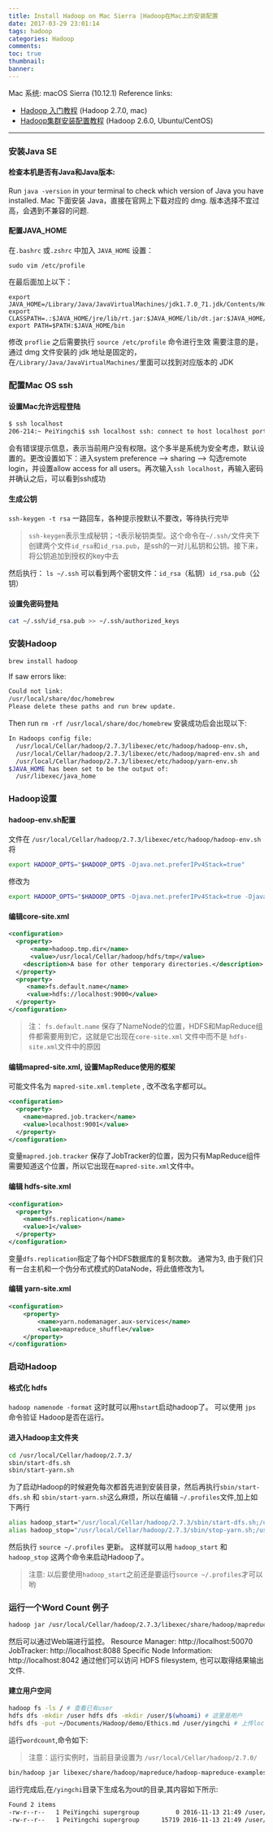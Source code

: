 ```yaml
---
title: Install Hadoop on Mac Sierra |Hadoop在Mac上的安装配置
date: 2017-03-29 23:01:14
tags: hadoop
categories: Hadoop
comments:
toc: true
thumbnail:
banner:
---
```



Mac 系统: macOS Sierra (10.12.1)
Reference links:

- [Hadoop 入门教程](http://hustlijian.github.io/tutorial/2015/06/19/Hadoop%E5%85%A5%E9%97%A8%E4%BD%BF%E7%94%A8.html) (Hadoop 2.7.0, mac)
- [Hadoop集群安装配置教程](http://www.powerxing.com/install-hadoop-cluster/) (Hadoop 2.6.0, Ubuntu/CentOS)

---

### 安装Java SE


#### 检查本机是否有Java和Java版本:

Run `java -version` in your terminal to check which version of Java you have installed.
Mac 下面安装 Java，直接在官网上下载对应的 dmg. 版本选择不宜过高，会遇到不兼容的问题.
#### 配置JAVA_HOME

在`.bashrc` 或`.zshrc` 中加入 `JAVA_HOME` 设置： 

```
sudo vim /etc/profile
```
在最后面加上以下：

```
export JAVA_HOME=/Library/Java/JavaVirtualMachines/jdk1.7.0_71.jdk/Contents/Home
export CLASSPATH=.:$JAVA_HOME/jre/lib/rt.jar:$JAVA_HOME/lib/dt.jar:$JAVA_HOME/lib/tools.jar
export PATH=$PATH:$JAVA_HOME/bin
```
修改 `proflie` 之后需要执行 `source /etc/profile` 命令进行生效 需要注意的是，通过 dmg 文件安装的 jdk 地址是固定的，在`/Library/Java/JavaVirtualMachines/`里面可以找到对应版本的 JDK

### 配置Mac OS ssh

#### 设置Mac允许远程登陆

```bash
$ ssh localhost
206-214:~ PeiYingchi$ ssh localhost ssh: connect to host localhost port 22: Connection refused
```
会有错误提示信息，表示当前用户没有权限。这个多半是系统为安全考虑，默认设置的。更改设置如下：进入system preference --> sharing --> 勾选remote login，并设置allow access for all users。再次输入`ssh localhost`，再输入密码并确认之后，可以看到ssh成功
#### 生成公钥
`ssh-keygen -t rsa` 一路回车，各种提示按默认不要改，等待执行完毕

> `ssh-keygen`表示生成秘钥；-t表示秘钥类型。这个命令在`~/.ssh/`文件夹下创建两个文件`id_rsa`和`id_rsa.pub`，是ssh的一对儿私钥和公钥。接下来，将公钥追加到授权的key中去

然后执行： `ls ~/.ssh` 可以看到两个密钥文件：`id_rsa`（私钥）`id_rsa.pub`（公钥）
#### 设置免密码登陆
```bash
cat ~/.ssh/id_rsa.pub >> ~/.ssh/authorized_keys
```
### 安装Hadoop
```bash
brew install hadoop
```
If saw errors like:

```bash
Could not link:
/usr/local/share/doc/homebrew
Please delete these paths and run brew update.
```
Then run `rm -rf /usr/local/share/doc/homebrew` 安装成功后会出现以下:

```bash
In Hadoops config file:
  /usr/local/Cellar/hadoop/2.7.3/libexec/etc/hadoop/hadoop-env.sh,
  /usr/local/Cellar/hadoop/2.7.3/libexec/etc/hadoop/mapred-env.sh and
  /usr/local/Cellar/hadoop/2.7.3/libexec/etc/hadoop/yarn-env.sh
$JAVA_HOME has been set to be the output of:
  /usr/libexec/java_home
```
### Hadoop设置

#### hadoop-env.sh配置

文件在 `/usr/local/Cellar/hadoop/2.7.3/libexec/etc/hadoop/hadoop-env.sh`
将

```bash
export HADOOP_OPTS="$HADOOP_OPTS -Djava.net.preferIPv4Stack=true"
```
修改为

```bash
export HADOOP_OPTS="$HADOOP_OPTS -Djava.net.preferIPv4Stack=true -Djava.security.krb5.realm= -Djava.security.krb5.kdc="
```
#### 编辑core-site.xml

```xml /usr/local/Cellar/hadoop/2.7.3/libexec/etc/hadoop/core-site.xml
<configuration>
  <property>
      <name>hadoop.tmp.dir</name>  
      <value>/usr/local/Cellar/hadoop/hdfs/tmp</value>
    <description>A base for other temporary directories.</description>
  </property>
  <property>
     <name>fs.default.name</name>                                     
     <value>hdfs://localhost:9000</value>                             
  </property>                                                        
</configuration> 
```
> 注： `fs.default.name` 保存了NameNode的位置，HDFS和MapReduce组件都需要用到它，这就是它出现在`core-site.xml` 文件中而不是 `hdfs-site.xml`文件中的原因
#### 编辑mapred-site.xml, 设置MapReduce使用的框架

可能文件名为 `mapred-site.xml.templete` , 改不改名字都可以。

```xml
<configuration>
  <property>
    <name>mapred.job.tracker</name>
    <value>localhost:9001</value>
  </property>
</configuration>
```
变量`mapred.job.tracker` 保存了JobTracker的位置，因为只有MapReduce组件需要知道这个位置，所以它出现在`mapred-site.xml`文件中。

#### 编辑 hdfs-site.xml
```xml /usr/local/Cellar/hadoop/2.7.3/libexec/etc/hadoop/hdfs-site.xml
<configuration>
  <property>
    <name>dfs.replication</name>
    <value>1</value>
  </property>
</configuration>
```
变量`dfs.replication`指定了每个HDFS数据库的复制次数。 通常为3, 由于我们只有一台主机和一个伪分布式模式的DataNode，将此值修改为1。
#### 编辑 yarn-site.xml
```xml
<configuration>
    <property>
        <name>yarn.nodemanager.aux-services</name>
        <value>mapreduce_shuffle</value>
    </property>
</configuration>
```
### 启动Hadoop

#### 格式化 hdfs

`hadoop namenode -format` 这时就可以用`hstart`启动hadoop了。 可以使用 `jps` 命令验证 Hadoop是否在运行。
#### 进入Hadoop主文件夹
```bash
cd /usr/local/Cellar/hadoop/2.7.3/ 
sbin/start-dfs.sh 
sbin/start-yarn.sh
```
为了启动Hadoop的时候避免每次都首先进到安装目录，然后再执行`sbin/start-dfs.sh` 和 `sbin/start-yarn.sh`这么麻烦，所以在编辑 `~/.profiles`文件,加上如下两行

```bash
alias hadoop_start="/usr/local/Cellar/hadoop/2.7.3/sbin/start-dfs.sh;/usr/local/Cellar/hadoop/2.7.3/sbin/start-yarn.sh"
alias hadoop_stop="/usr/local/Cellar/hadoop/2.7.3/sbin/stop-yarn.sh;/usr/local/Cellar/hadoop/2.7.3/sbin/stop-dfs.sh"
```
然后执行 `source ~/.profiles` 更新。 这样就可以用 `hadoop_start` 和 `hadoop_stop` 这两个命令来启动Hadoop了。

> 注意: 以后要使用`hadoop_start`之前还是要运行`source ~/.profiles`才可以哟
### 运行一个Word Count 例子

```bash
hadoop jar /usr/local/Cellar/hadoop/2.7.3/libexec/share/hadoop/mapreduce/hadoop-mapreduce-examples-2.7.3.jar pi 2 5
```
然后可以通过Web端进行监控。
Resource Manager: http://localhost:50070 
JobTracker: http://localhost:8088 
Specific Node Information: http://localhost:8042 
通过他们可以访问 HDFS filesystem, 也可以取得结果输出文件.
#### 建立用户空间
```bash
hadoop fs -ls / # 查看已有user 
hdfs dfs -mkdir /user hdfs dfs -mkdir /user/$(whoami) # 这里是用户
hdfs dfs -put ~/Documents/Hadoop/demo/Ethics.md /user/yingchi # 上传local文件
```
运行`wordcount`,命令如下: 
> 注意：运行实例时，当前目录设置为 `/usr/local/Cellar/hadoop/2.7.0/`

```bash
bin/hadoop jar libexec/share/hadoop/mapreduce/hadoop-mapreduce-examples-2.7.3.jar wordcount /user/yingchi/Ethics.md /user/yingchi/out
```
运行完成后,在`/yingchi`目录下生成名为out的目录,其内容如下所示:

```bash
Found 2 items
-rw-r--r--   1 PeiYingchi supergroup          0 2016-11-13 21:49 /user/yingchi/out/_SUCCESS
-rw-r--r--   1 PeiYingchi supergroup      15719 2016-11-13 21:49 /user/yingchi/out/part-r-00000
```



